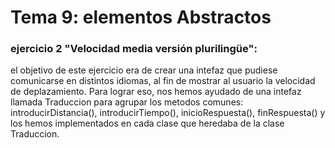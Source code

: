 # Tema 9: elementos Abstractos


### ejercicio 2 "Velocidad media versión plurilingüe":
el objetivo de este ejercicio era de crear una intefaz que pudiese comunicarse en distintos idiomas, al fin de mostrar al usuario la velocidad de deplazamiento. Para lograr eso, nos hemos ayudado de una intefaz llamada Traduccion para agrupar los metodos comunes: introducirDistancia(), introducirTiempo(), inicioRespuesta(), finRespuesta() y los hemos implementados en cada clase que heredaba de la clase Traduccion.
